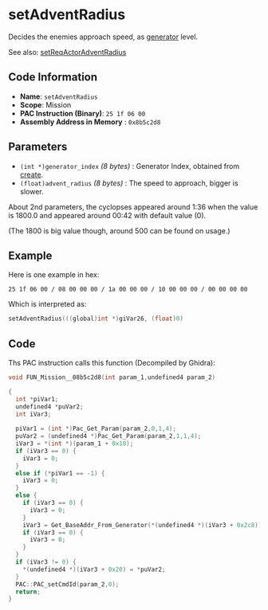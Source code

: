# setAdventRadius

Decides the enemies approach speed, as [generator](./create.md) level.

See also: [setReqActorAdventRadius](./setreqactoradventradius.md)

## Code Information

- **Name**: `setAdventRadius`
- **Scope**: Mission
- **PAC Instruction (Binary)**: `25 1f 06 00`
- **Assembly Address in Memory** : `0x8b5c2d8`

## Parameters

- `(int *)generator_index` *(8 bytes)* : Generator Index, obtained from [create](./create.md).
- `(float)advent_radius` *(8 bytes)* : The speed to approach, bigger is slower.

About 2nd parameters, the cyclopses appeared around 1:36 when the value is 1800.0 and appeared around 00:42 with default value (0).

(The 1800 is big value though, around 500 can be found on usage.)

## Example

Here is one example in hex:

```25 1f 06 00 / 08 00 00 00 / 1a 00 00 00 / 10 00 00 00 / 00 00 00 00```

Which is interpreted as:

```c
setAdventRadius(((global)int *)giVar26, (float)0)
```

## Code

Ths PAC instruction calls this function (Decompiled by Ghidra):

```c
void FUN_Mission__08b5c2d8(int param_1,undefined4 param_2)

{
  int *piVar1;
  undefined4 *puVar2;
  int iVar3;
  
  piVar1 = (int *)Pac_Get_Param(param_2,0,1,4);
  puVar2 = (undefined4 *)Pac_Get_Param(param_2,1,1,4);
  iVar3 = *(int *)(param_1 + 0x10);
  if (iVar3 == 0) {
    iVar3 = 0;
  }
  else if (*piVar1 == -1) {
    iVar3 = 0;
  }
  else {
    if (iVar3 == 0) {
      iVar3 = 0;
    }
    iVar3 = Get_BaseAddr_From_Generator(*(undefined4 *)(iVar3 + 0x2c8));
    if (iVar3 == 0) {
      iVar3 = 0;
    }
  }
  if (iVar3 != 0) {
    *(undefined4 *)(iVar3 + 0x20) = *puVar2;
  }
  PAC::PAC_setCmdId(param_2,0);
  return;
}
```

